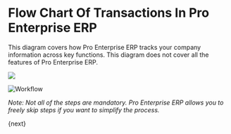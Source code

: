 # Flow Chart Of Transactions In Pro Enterprise ERP

This diagram covers how Pro Enterprise ERP tracks your company information across key
functions. This diagram does not cover all the features of Pro Enterprise ERP.

![](/docs/assets/old_images/erpnext/overview.png)


<img class="screenshot" alt="Workflow" src="/docs/assets/img/setup/overview.png">

_Note: Not all of the steps are mandatory. Pro Enterprise ERP allows you to freely skip
steps if you want to simplify the process._

{next}
